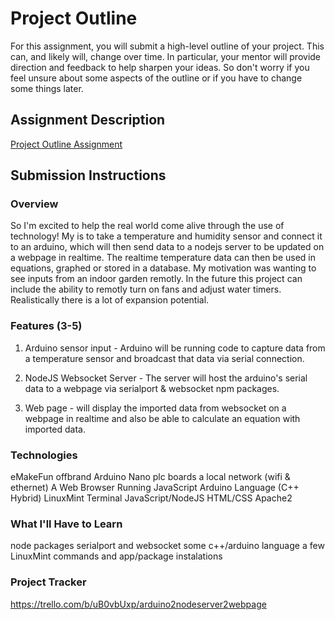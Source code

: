 # Project Outline
For this assignment, you will submit a high-level outline of your project. This can, and likely will, change over time. In particular, your mentor will provide direction and feedback to help sharpen your ideas. So don't worry if you feel unsure about some aspects of the outline or if you have to change some things later.

## Assignment Description
[Project Outline Assignment](https://education.launchcode.org/liftoff/modules/assignments/project-outline)

## Submission Instructions

### Overview
So I'm excited to help the real world come alive through the use of technology! My is to take a temperature and humidity sensor and connect it to an arduino, which will then send data to a nodejs server to be updated on a webpage in realtime. The realtime temperature data can then be used in equations, graphed or stored in a database. My motivation was wanting to see inputs from an indoor garden remotly. In the future this project can include the ability to remotly turn on fans and adjust water timers. Realistically there is a lot of expansion potential.

### Features (3-5)
1) Arduino sensor input - Arduino will be running code to capture data from a temperature sensor and broadcast that data via serial connection.

2) NodeJS Websocket Server - The server will host the arduino's serial data to a webpage via serialport & websocket npm packages.

3) Web page - will display the imported data from websocket on a webpage in realtime and also be able to calculate an equation with imported data.

### Technologies
eMakeFun offbrand Arduino Nano plc boards
a local network (wifi & ethernet)
A Web Browser Running JavaScript
Arduino Language (C++ Hybrid)
LinuxMint Terminal
JavaScript/NodeJS
HTML/CSS
Apache2

### What I'll Have to Learn
node packages serialport and websocket
some c++/arduino language
a few LinuxMint commands and app/package instalations

### Project Tracker
https://trello.com/b/uB0vbUxp/arduino2nodeserver2webpage  
